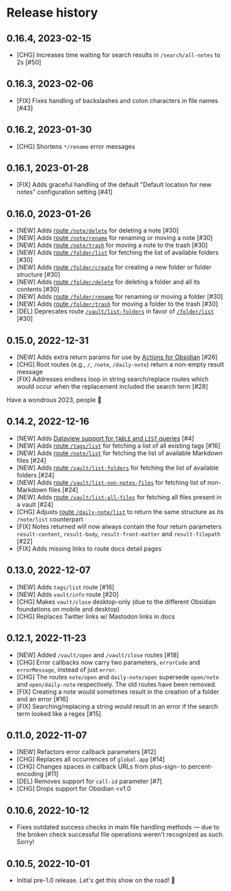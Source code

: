 # Release history

## 0.16.4, 2023-02-15

- [CHG] Increases time waiting for search results in `/search/all-notes` to 2s [#50]


## 0.16.3, 2023-02-06

- [FIX] Fixes handling of backslashes and colon characters in file names [#43]


## 0.16.2, 2023-01-30

- [CHG] Shortens `*/rename` error messages


## 0.16.1, 2023-01-28

- [FIX] Adds graceful handling of the default "Default location for new notes" configuration setting [#41]


## 0.16.0, 2023-01-26
- [NEW] Adds [route `/note/delete`](https://czottmann.github.io/obsidian-actions-uri/routes/note/) for deleting a note [#30]
- [NEW] Adds [route `/note/rename`](https://czottmann.github.io/obsidian-actions-uri/routes/note/) for renaming or moving a note [#30]
- [NEW] Adds [route `/note/trash`](https://czottmann.github.io/obsidian-actions-uri/routes/note/) for moving a note to the trash [#30]
- [NEW] Adds [route `/folder/list`](https://czottmann.github.io/obsidian-actions-uri/routes/folder/) for fetching the list of available folders [#30]
- [NEW] Adds [route `/folder/create`](https://czottmann.github.io/obsidian-actions-uri/routes/folder/) for creating a new folder or folder structure [#30]
- [NEW] Adds [route `/folder/delete`](https://czottmann.github.io/obsidian-actions-uri/routes/folder/) for deleting a folder and all its contents [#30]
- [NEW] Adds [route `/folder/rename`](https://czottmann.github.io/obsidian-actions-uri/routes/folder/) for renaming or moving a folder [#30]
- [NEW] Adds [route `/folder/trash`](https://czottmann.github.io/obsidian-actions-uri/routes/folder/) for moving a folder to the trash [#30]
- [DEL] Deprecates route [`/vault/list-folders`](https://czottmann.github.io/obsidian-actions-uri/routes/vault/) in favor of [`/folder/list`](https://czottmann.github.io/obsidian-actions-uri/routes/folder/) [#30]


## 0.15.0, 2022-12-31
- [NEW] Adds extra return params for use by [Actions for Obsidian](https://obsidian.actions.work) [#26]
- [CHG] Root routes (e.g., `/`, `/note`, `/daily-note`) return a non-empty result message
- [FIX] Addresses endless loop in string search/replace routes which would occur when the replacement included the search term [#28]

Have a wondrous 2023, people 🚀


## 0.14.2, 2022-12-16
- [NEW] Adds [Dataview support for `TABLE` and `LIST` queries](https://czottmann.github.io/obsidian-actions-uri/routes/dataview/) [#4]
- [NEW] Adds [route `/tags/list`](https://czottmann.github.io/obsidian-actions-uri/routes/tags/) for fetching a list of all existing tags [#16]
- [NEW] Adds [route `/note/list`](https://czottmann.github.io/obsidian-actions-uri/routes/note/) for fetching the list of available Markdown files [#24]
- [NEW] Adds [route `/vault/list-folders`](https://czottmann.github.io/obsidian-actions-uri/routes/vault/) for fetching the list of available folders [#24]
- [NEW] Adds [route `/vault/list-non-notes-files`](https://czottmann.github.io/obsidian-actions-uri/routes/vault/) for fetching list of non-Markdown files [#24]
- [NEW] Adds [route `/vault/list-all-files`](https://czottmann.github.io/obsidian-actions-uri/routes/vault/) for fetching all files present in a vault [#24]
- [CHG] Adjusts [route `/daily-note/list`](https://czottmann.github.io/obsidian-actions-uri/routes/daily-note/) to return the same structure as its `/note/list` counterpart
- [FIX] Notes returned will now always contain the four return parameters `result-content`, `result-body`, `result-front-matter` and `result-filepath` [#22]
- [FIX] Adds missing links to route docs detail pages


## 0.13.0, 2022-12-07
- [NEW] Adds `tags/list` route [#16]
- [NEW] Adds `vault/info` route [#20]
- [CHG] Makes `vault/close` desktop-only (due to the different Obsidian foundations on mobile and desktop)
- [CHG] Replaces Twitter links w/ Mastodon links in docs


## 0.12.1, 2022-11-23
- [NEW] Added `/vault/open` and `/vault/close` routes [#18]
- [CHG] Error callbacks now carry two parameters, `errorCode` and `errorMessage`, instead of just `error`.
- [CHG] The routes `note/open` and `daily-note/open` supersede `open/note` and `open/daily-note` respectively.  The old routes have been removed.
- [FIX] Creating a note would sometimes result in the creation of a folder and an error [#16]
- [FIX] Searching/replacing a string would result in an error if the search term looked like a regex [#15]


## 0.11.0, 2022-11-07
- [NEW] Refactors error callback parameters [#12]
- [CHG] Replaces all occurrences of `global.app` [#14]
- [CHG] Changes spaces in callback URLs from plus-sign- to percent-encoding [#11]
- [DEL] Removes support for `call-id` parameter [#7]
- [CHG] Drops support for Obsidian <v1.0


## 0.10.6, 2022-10-12

- Fixes outdated success checks in main file handling methods — due to the
  broken check successful file operations weren't recognized as such. Sorry!


## 0.10.5, 2022-10-01

- Initial pre-1.0 release. Let's get this show on the road! 🚀
